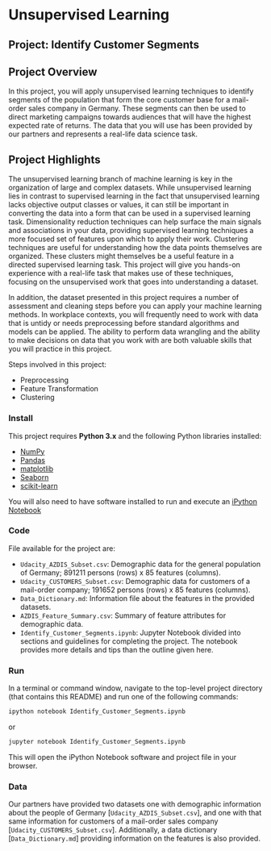 
# Unsupervised Learning
## Project: Identify Customer Segments

## Project Overview
In this project, you will apply unsupervised learning techniques to identify segments of the population that form the core customer base for a mail-order sales company in Germany. These segments can then be used to direct marketing campaigns towards audiences that will have the highest expected rate of returns. The data that you will use has been provided by our partners and represents a real-life data science task.

## Project Highlights
The unsupervised learning branch of machine learning is key in the organization of large and complex datasets. While unsupervised learning lies in contrast to supervised learning in the fact that unsupervised learning lacks objective output classes or values, it can still be important in converting the data into a form that can be used in a supervised learning task. Dimensionality reduction techniques can help surface the main signals and associations in your data, providing supervised learning techniques a more focused set of features upon which to apply their work. Clustering techniques are useful for understanding how the data points themselves are organized. These clusters might themselves be a useful feature in a directed supervised learning task. This project will give you hands-on experience with a real-life task that makes use of these techniques, focusing on the unsupervised work that goes into understanding a dataset.

In addition, the dataset presented in this project requires a number of assessment and cleaning steps before you can apply your machine learning methods. In workplace contexts, you will frequently need to work with data that is untidy or needs preprocessing before standard algorithms and models can be applied. The ability to perform data wrangling and the ability to make decisions on data that you work with are both valuable skills that you will practice in this project.

Steps involved in this project:
- Preprocessing
- Feature Transformation
- Clustering

### Install

This project requires **Python 3.x** and the following Python libraries installed:

- [NumPy](http://www.numpy.org/)
- [Pandas](http://pandas.pydata.org)
- [matplotlib](http://matplotlib.org/)
- [Seaborn](https://seaborn.pydata.org/)
- [scikit-learn](http://scikit-learn.org/stable/)

You will also need to have software installed to run and execute an [iPython Notebook](http://ipython.org/notebook.html)

### Code

File available for the project are:

- `Udacity_AZDIS_Subset.csv`: Demographic data for the general population of Germany; 891211 persons (rows) x 85 features (columns).
- `Udacity_CUSTOMERS_Subset.csv`: Demographic data for customers of a mail-order company; 191652 persons (rows) x 85 features (columns).
- `Data_Dictionary.md`: Information file about the features in the provided datasets.
- `AZDIS_Feature_Summary.csv`: Summary of feature attributes for demographic data.
- `Identify_Customer_Segments.ipynb`: Jupyter Notebook divided into sections and guidelines for completing the project. The notebook provides more details and tips than the outline given here.


### Run

In a terminal or command window, navigate to the top-level project directory (that contains this README) and run one of the following commands:

```bash
ipython notebook Identify_Customer_Segments.ipynb
```  
or
```bash
jupyter notebook Identify_Customer_Segments.ipynb
```

This will open the iPython Notebook software and project file in your browser.

### Data

Our partners have provided two datasets one with demographic information about the people of Germany [`Udacity_AZDIS_Subset.csv`], and one with that same information for customers of a mail-order sales company [`Udacity_CUSTOMERS_Subset.csv`]. Additionally, a data dictionary [`Data_Dictionary.md`] providing information on the features is also provided. 
